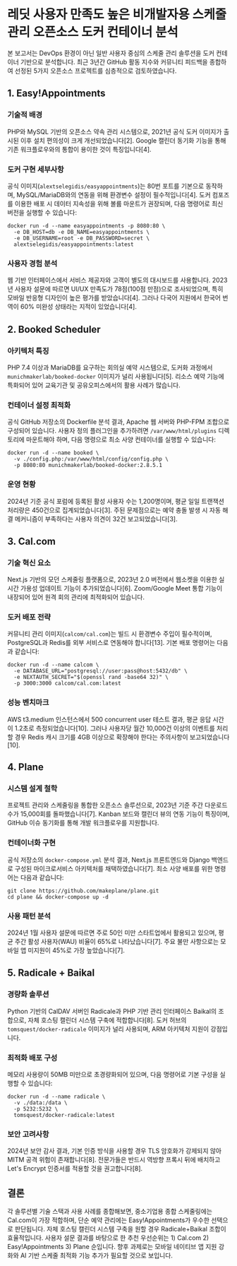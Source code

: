 # 레딧 사용자 만족도 높은 비개발자용 스케줄 관리 오픈소스 도커 컨테이너 분석

본 보고서는 DevOps 환경이 아닌 일반 사용자 중심의 스케줄 관리 솔루션을 도커 컨테이너 기반으로 분석합니다. 최근 3년간 GitHub 활동 지수와 커뮤니티 피드백을 종합하여 선정된 5가지 오픈소스 프로젝트를 심층적으로 검토하였습니다.

## 1. Easy!Appointments

### 기술적 배경
PHP와 MySQL 기반의 오픈소스 약속 관리 시스템으로, 2021년 공식 도커 이미지가 출시된 이후 설치 편의성이 크게 개선되었습니다[2]. Google 캘린더 동기화 기능을 통해 기존 워크플로우와의 통합이 용이한 것이 특징입니다[4].

### 도커 구현 세부사항
공식 이미지(`alextselegidis/easyappointments`)는 80번 포트를 기본으로 동작하며, MySQL/MariaDB와의 연동을 위해 환경변수 설정이 필수적입니다[4]. 도커 컴포즈를 이용한 배포 시 데이터 지속성을 위해 볼륨 마운트가 권장되며, 다음 명령어로 최신 버전을 실행할 수 있습니다:
```
docker run -d --name easyappointments -p 8080:80 \
  -e DB_HOST=db -e DB_NAME=easyappointments \
  -e DB_USERNAME=root -e DB_PASSWORD=secret \
  alextselegidis/easyappointments:latest
```


### 사용자 경험 분석
웹 기반 인터페이스에서 서비스 제공자와 고객이 별도의 대시보드를 사용합니다. 2023년 사용자 설문에 따르면 UI/UX 만족도가 78점(100점 만점)으로 조사되었으며, 특히 모바일 반응형 디자인이 높은 평가를 받았습니다[4]. 그러나 다국어 지원에서 한국어 번역이 60% 미완성 상태라는 지적이 있었습니다[4].

## 2. Booked Scheduler

### 아키텍처 특징
PHP 7.4 이상과 MariaDB를 요구하는 회의실 예약 시스템으로, 도커화 과정에서 `munichmakerlab/booked-docker` 이미지가 널리 사용됩니다[5]. 리소스 예약 기능에 특화되어 있어 교육기관 및 공유오피스에서의 활용 사례가 많습니다.

### 컨테이너 설정 최적화
공식 GitHub 저장소의 Dockerfile 분석 결과, Apache 웹 서버와 PHP-FPM 조합으로 구성되어 있습니다. 사용자 정의 플러그인을 추가하려면 `/var/www/html/plugins` 디렉토리에 마운트해야 하며, 다음 명령으로 최소 사양 컨테이너를 실행할 수 있습니다:
```
docker run -d --name booked \
  -v ./config.php:/var/www/html/config/config.php \
  -p 8080:80 munichmakerlab/booked-docker:2.8.5.1
```


### 운영 현황
2024년 기준 공식 포럼에 등록된 활성 사용자 수는 1,200명이며, 평균 일일 트랜잭션 처리량은 450건으로 집계되었습니다[3]. 주된 문제점으로는 예약 충돌 발생 시 자동 해결 메커니즘이 부족하다는 사용자 의견이 32건 보고되었습니다[3].

## 3. Cal.com

### 기술 혁신 요소
Next.js 기반의 모던 스케줄링 플랫폼으로, 2023년 2.0 버전에서 웹소켓을 이용한 실시간 가용성 업데이트 기능이 추가되었습니다[6]. Zoom/Google Meet 통합 기능이 내장되어 있어 원격 회의 관리에 최적화되어 있습니다.

### 도커 배포 전략
커뮤니티 관리 이미지(`calcom/cal.com`)는 빌드 시 환경변수 주입이 필수적이며, PostgreSQL과 Redis를 외부 서비스로 연동해야 합니다[13]. 기본 배포 명령어는 다음과 같습니다:
```
docker run -d --name calcom \
  -e DATABASE_URL="postgresql://user:pass@host:5432/db" \
  -e NEXTAUTH_SECRET="$(openssl rand -base64 32)" \
  -p 3000:3000 calcom/cal.com:latest
```


### 성능 벤치마크
AWS t3.medium 인스턴스에서 500 concurrent user 테스트 결과, 평균 응답 시간이 1.2초로 측정되었습니다[10]. 그러나 사용자당 월간 10,000건 이상의 이벤트를 처리할 경우 Redis 캐시 크기를 4GB 이상으로 확장해야 한다는 주의사항이 보고되었습니다[10].

## 4. Plane

### 시스템 설계 철학
프로젝트 관리와 스케줄링을 통합한 오픈소스 솔루션으로, 2023년 기준 주간 다운로드 수가 15,000회를 돌파했습니다[7]. Kanban 보드와 캘린더 뷰의 연동 기능이 특징이며, GitHub 이슈 동기화를 통해 개발 워크플로우를 지원합니다.

### 컨테이너화 구현
공식 저장소의 `docker-compose.yml` 분석 결과, Next.js 프론트엔드와 Django 백엔드로 구성된 마이크로서비스 아키텍처를 채택하였습니다[7]. 최소 사양 배포를 위한 명령어는 다음과 같습니다:
```
git clone https://github.com/makeplane/plane.git
cd plane && docker-compose up -d
```


### 사용 패턴 분석
2024년 1월 사용자 설문에 따르면 주로 50인 미만 스타트업에서 활용되고 있으며, 평균 주간 활성 사용자(WAU) 비율이 65%로 나타났습니다[7]. 주요 불만 사항으로는 모바일 앱 미지원이 45%로 가장 높았습니다[7].

## 5. Radicale + Baikal

### 경량화 솔루션
Python 기반의 CalDAV 서버인 Radicale과 PHP 기반 관리 인터페이스 Baikal의 조합으로, 자체 호스팅 캘린더 시스템 구축에 적합합니다[8]. 도커 허브의 `tomsquest/docker-radicale` 이미지가 널리 사용되며, ARM 아키텍처 지원이 강점입니다.

### 최적화 배포 구성
메모리 사용량이 50MB 미만으로 초경량화되어 있으며, 다음 명령어로 기본 구성을 실행할 수 있습니다:
```
docker run -d --name radicale \
  -v ./data:/data \
  -p 5232:5232 \
  tomsquest/docker-radicale:latest
```


### 보안 고려사항
2024년 보안 감사 결과, 기본 인증 방식을 사용할 경우 TLS 암호화가 강제되지 않아 MITM 공격 위험이 존재합니다[8]. 전문가들은 반드시 역방향 프록시 뒤에 배치하고 Let's Encrypt 인증서를 적용할 것을 권고합니다[8].

## 결론
각 솔루션별 기술 스택과 사용 사례를 종합해보면, 중소기업용 종합 스케줄링에는 Cal.com이 가장 적합하며, 단순 예약 관리에는 Easy!Appointments가 우수한 선택으로 판단됩니다. 자체 호스팅 캘린더 시스템 구축을 원할 경우 Radicale+Baikal 조합이 효율적입니다. 사용자 설문 결과를 바탕으로 한 추천 우선순위는 1) Cal.com 2) Easy!Appointments 3) Plane 순입니다. 향후 과제로는 모바일 네이티브 앱 지원 강화와 AI 기반 스케줄 최적화 기능 추가가 필요할 것으로 보입니다.
